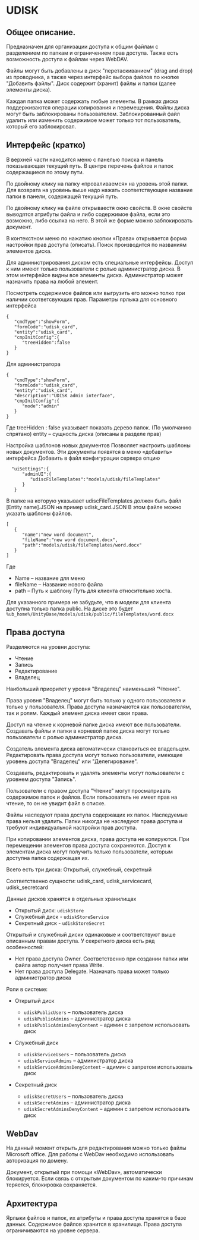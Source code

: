 # UDISK 
## Общее описание.
Предназначен для организации доступа к общим файлам с разделением по папкам и ограничением прав доступа. 
Также есть возможность доступа к файлам через WebDAV.

Файлы могут быть добавлены в диск "перетаскиванием" (drag and drop) из проводника, а также через интерфейс
выбора файлов по кнопке "Добавить файлы". Диск содержит (хранит) файлы и папки (далее элементы диска).

Каждая папка может содержать любые элементы. В рамках диска поддерживаются операции копирования и перемещения.
Файлы диска могут быть заблокированы пользователем. Заблокированный файл удалить или изменить содержимое может
только тот пользователь, который его заблокировал.

## Интерфейс (кратко)
В верхней части находится меню с панелью поиска и панель показывающая текущий путь.
В центре перечень файлов и папок содержащиеся по этому пути.

По двойному клику на папку «проваливаемся» на уровень этой папки. Для возврата на уровень выше надо нажать
соответствующее название папки в панели, содержащей текущий путь.

По двойному клику на файле открываестя 
окно свойств. В окне свойств выводятся атрибуты файла и либо содержимое файла, если это возможно,
либо ссылка на него. В этой же форме можно заблокировать документ.

В контекстном меню по нажатию кнопки «Права» открывается форма настройки прав доступа (описать).
Поиск производится по названиям элементов диска.

Для администрирования диском есть специальные интерфейсы. Доступ к ним имеют только пользователи с ролью
администратор диска. В этом интерфейсе видны все элементы диска. Администратор может назначить права на любой элемент.

Посмотреть содержимое файлов или выгрузить его можно толко при наличии соответсвующих прав.
Параметры ярлыка для основного интерфейса
```
{  
   "cmdType":"showForm",
   "formCode":"udisk_card",
   "entity":"udisk_card",
   "cmpInitConfig":{  
      "treeHidden":false
   }
}
```
Для  администратора

```
{  
   "cmdType":"showForm",
   "formCode":"udisk_card",
   "entity":"udisk_card",
   "description":"UDISK admin interface",
   "cmpInitConfig":{  
      "mode":"admin"
   }
}
```

Где treeHidden : false указывает показать дерево папок. (По умолчанию спрятано)
entity – сущность диска (описаны в разделе прав) 

Настройка шаблонов новых документов
Позволяет настроить шаблоны новых документов. Эти документы появятся в меню «добавить» интерфейса
  Добавить в файл конфигурации сервера опцию 	

```
  "uiSettings":{  
      "adminUI":{  
         "udiscFileTemplates":"models/udisk/fileTemplates"
      }
   }
```
 
В папке на которую указывает udiscFileTemplates должен быть файл 
[Entity name].JSON на пример udisk_card.JSON
В этом файле можно указать шаблоны файлов.
```
[  
   {  
      "name":"new word document",
      "fileName":"new word document.docx",
      "path":"models/udisk/fileTemplates/word.docx"
   }
]
```
Где 
 - Name – название для меню
 - fileName – Название нового файла
 - path – Путь к шаблону Путь для клиента относительно хоста.
 
 Для указанного примера не забудьте, что в модели для клиента доступна только папка public.
 На диске это будет `%ub_home%/UnityBase/models/udisk/public/fileTemplates/word.docx`

## Права доступа
 Разделяются на уровни доступа:
   - Чтение 
   - Запись
   - Редактирование
   - Владелец

 Наибольший приоритет у уровня "Владелец" наименьший "Чтение".
 
 Права уровня "Владелец" могут быть только у одного пользователя и только у пользователя.
 Права доступа назначаются как пользователям, так и ролям. Каждый элемент диска имеет свои права.
 
 Доступ на чтение к корневой папке диска имеют все пользователи. Создавать файлы и папки в корневой 
 папке диска могут только пользователи с ролью администратор диска.
 
 Создатель элемента диска автоматически становиться ее владельцем. Редактировать права доступа могут только
 пользователи, имеющие уровень доступа "Владелец" или "Делегирование".
 
 Создавать, редактировать и удалять элементы могут пользователи с уровнем доступа "Запись".
 
 Пользователи с правом доступа "Чтение" могут просматривать содержимое папок и файлов. Если пользователь не имеет
 прав на чтение, то он не увидит файл в списке. 
 
 Файлы наследуют права доступа содержащих их папок. Наследуемые права нельзя удалить.  Папки никогда 
 не наследуют права доступа и требуют индивидуальной настройки прав доступа.

При копировании элементов диска, права доступа не копируются. При перемещении элементов права доступа сохраняются.
Доступ к элементам диска могут получить только пользователи, которым доступна папка содержащая их. 

Всего есть три диска: Открытый, служебный, секретный

Соответственно сущности: udisk_card, udisk_servicecard, udisk_secretcard

Данные дисков хранятся в отдельных хранилищах
  -	Oткрытый диск: `udiskStore`
  - Служебный диск - `udiskStoreService`
  - Секретный диск - `udiskStoreSecret`
  
Открытый и служебный диски одинаковые и соответствуют выше описанным правам доступа.
У секретного диска есть ряд особенностей:
 - Нет права доступа Owner. Соответственно при создании папки или файла автор получает права Write. 
 - Нет права доступа Delegate. Назначать права может только администратор диска
 
Роли в системе:
- Oткрытый диск
  - `udiskPublicUsers` – пользователь диска
  - `udiskPublicAdmins` – администратор диска
  - `udiskPublicAdminsDenyContent` – адимин с запретом использовать диск
- Служебный диск
  - `udiskServiceUsers` – пользователь диска
  - `udiskServiceAdmins` – администратор диска
  - `udiskServiceAdminsDenyContent` – адимин с запретом использовать диск

- Секретный диск
  - `udiskSecretUsers` – пользователь диска
  - `udiskSecretAdmins` – администратор диска
  - `udiskSecretAdminsDenyContent` – адимин с запретом использовать диск


## WebDav
На данный момент открыть для редактирования можно только файлы Microsoft office.
Для работы с  WebDav необходимо использовать авторизация по домену.

Документ, открытый при помощи «WebDav», автоматически блокируется. Если связь с открытым документом 
по каким-то причинам теряется, блокировка сохраняется. 

## Архитектура
Ярлыки файлов и папок, их атрибуты и права доступа хранятся в базе данных. Содержимое файлов хранится в хранилище.
Права доступа ограничиваются на уровне сервера. 